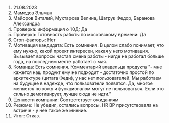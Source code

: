 1. 21.08.2023
2. Мамедов Эльман
3. Майоров Виталий, Мухтарова Велина, Шатрук Федор, Баранова Александра
4. Проверка: информация о 10Д: Да
5. Проверка: Готовность работы по московскому времени: Да
6.  Стоп-факторы: Нет
7.  Мотивация кандидата:  Есть сомнения. В целом слабо понимает, что ему нужно, какой проект интересен, какая у него мотивация. Вызывает вопросы частая смена работы - нигде не работал больше года, на последнем месте работает с мая.
9.  Команда: Есть сомнения. Комментарий владельца продукта "- мне кажется наш продукт ему не подходит - достаточно простой по архитектуре (цитата Феди), у нас нет пользователей. Мы работаем на будущее в надежде, что пользователи появятся. Да, многое меняется по хожу и функционалом могут не пользоваться. Если это сильно демотивирует, лучше сюда не идти."
10.  Ценности компании: Соответствует ожиданиям
11.  Резюме: Не убедил, остались вопросы. HR BP присутствовала на встрече - у нее такое же мнение.
12.  Итог: Отказ.